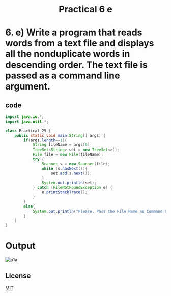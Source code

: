 <h1 align="center" style="margin-top: 0px;"> Practical 6 e </h1> 

# 6.    e) Write a program that reads words from a text file and displays all the  nonduplicate words in descending order. The text file is passed as a command line argument. 	


## code


```java
import java.io.*;
import java.util.*;

class Practical_25 {
    public static void main(String[] args) {
        if(args.length==1){
            String fileName = args[0];
            TreeSet<String> set = new TreeSet<>();
            File file = new File(fileName);
            try {
                Scanner s = new Scanner(file);
                while (s.hasNext()){
                    set.add(s.next());
                }
                System.out.println(set);
            } catch (FileNotFoundException e) {
                e.printStackTrace();
            }
        }
        else{
            System.out.println("Please, Pass the File Name as Command Line Argument");
        }
    }
}
```

# Output 

![p1a](https://hiren14.github.io/java_lab_050/output/practical6/output6e.jpg)


## License
[MIT](https://hiren14.github.io/java_lab_050/LICENSE)

